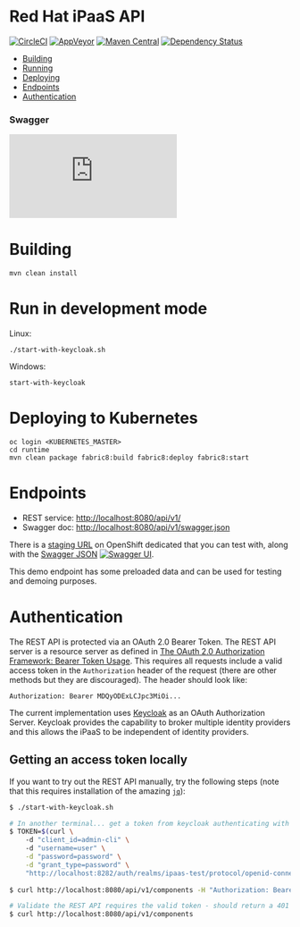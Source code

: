 # Red Hat iPaaS API

[![CircleCI](https://circleci.com/gh/redhat-ipaas/ipaas-rest.png)](https://circleci.com/gh/redhat-ipaas/ipaas-rest)
[![AppVeyor](https://ci.appveyor.com/api/projects/status/v6ycvs9nw6o2t821/branch/master?svg=true)](https://ci.appveyor.com/project/jimmidyson/ipaas-rest/)
[![Maven Central](https://img.shields.io/maven-central/v/com.redhat.ipaas/ipaas-rest.svg)](http://search.maven.org/#search%7Cga%7C1%7Cg%3A%22redhat-ipaas%22%20AND%20a%3A%22ipaas-rest%22)
[![Dependency Status](https://dependencyci.com/github/redhat-ipaas/ipaas-rest/badge)](https://dependencyci.com/github/redhat-ipaas/ipaas-rest)

- [Building](#building)
- [Running](#run-in-development-mode)
- [Deploying](#deploying-to-kubernetes)
- [Endpoints](#endpoints)
- [Authentication](#authentication)

### Swagger
[![Swagger](http://dgrechka.net/swagger_validator_content_type_proxy.php?url=https://circleci.com/api/v1/project/redhat-ipaas/ipaas-rest/latest/artifacts/0/$CIRCLE_ARTIFACTS/swagger.json)](https://online.swagger.io/validator/debug?url=https://circleci.com/api/v1/project/redhat-ipaas/ipaas-rest/latest/artifacts/0/$CIRCLE_ARTIFACTS/swagger.json)

# Building

    mvn clean install

# Run in development mode

Linux:

    ./start-with-keycloak.sh
    
Windows:

    start-with-keycloak

# Deploying to Kubernetes

    oc login <KUBERNETES_MASTER>
    cd runtime
    mvn clean package fabric8:build fabric8:deploy fabric8:start

# Endpoints

* REST service: [http://localhost:8080/api/v1/](http://localhost:8080/api/v1/)
* Swagger doc:  [http://localhost:8080/api/v1/swagger.json](http://localhost:8080/api/v1/swagger.json)

There is a [staging URL](https://ipaas-staging.b6ff.rh-idev.openshiftapps.com/api/v1/) on OpenShift dedicated that you can test with, along with the [Swagger JSON](https://ipaas-staging.b6ff.rh-idev.openshiftapps.com/api/v1/swagger.json) [![Swagger UI](http://petstore.swagger.io/images/logo_small.png)](http://petstore.swagger.io/?url=https://ipaas-staging.b6ff.rh-idev.openshiftapps.com/api/v1/swagger.json).

This demo endpoint has some preloaded data and can be used for testing and demoing purposes.

# Authentication

The REST API is protected via an OAuth 2.0 Bearer Token. The REST API server is a resource server as defined in
[The OAuth 2.0 Authorization Framework: Bearer Token Usage](https://tools.ietf.org/html/rfc6750). This requires all requests
include a valid access token in the `Authorization` header of the request (there are other methods but they are discouraged).
The header should look like:

    Authorization: Bearer MDQyODExLCJpc3MiOi...

The current implementation uses [Keycloak](http://keycloak.org/) as an OAuth Authorization Server. Keycloak provides the capability
to broker multiple identity providers and this allows the iPaaS to be independent of identity providers.

## Getting an access token locally

If you want to try out the REST API manually, try the following steps (note that this requires installation of the amazing [`jq`]()):

```bash
$ ./start-with-keycloak.sh

# In another terminal... get a token from keycloak authenticating with `user`/`password`
$ TOKEN=$(curl \                                                                
    -d "client_id=admin-cli" \ 
    -d "username=user" \
    -d "password=password" \
    -d "grant_type=password" \
    "http://localhost:8282/auth/realms/ipaas-test/protocol/openid-connect/token" | jq -r .access_token)
    
$ curl http://localhost:8080/api/v1/components -H "Authorization: Bearer $TOKEN"

# Validate the REST API requires the valid token - should return a 401
$ curl http://localhost:8080/api/v1/components
```
